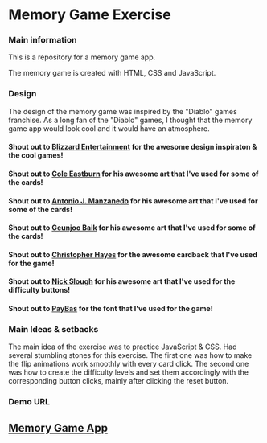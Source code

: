 # Memory Game Exercise

### Main information
<p>This is a repository for a memory game app.</p>

<p>The memory game is created with HTML, CSS and JavaScript.</p>

### Design

<p>The design of the memory game was inspired by the "Diablo" games franchise. As a long fan of the "Diablo" games, I thought that the memory game app would look cool and it would have an atmosphere.</p>

#### Shout out to [Blizzard Entertainment](https://www.blizzard.com/en-gb/) for the awesome design inspiraton & the cool games!
#### Shout out to [Cole Eastburn](https://www.artstation.com/colehole) for his awesome art that I've used for some of the cards!
#### Shout out to [Antonio J. Manzanedo](https://www.artstation.com/ajmanzanedo) for his awesome art that I've used for some of the cards!
#### Shout out to [Geunjoo Baik](https://www.artstation.com/geunjoobaik) for his awesome art that I've used for some of the cards!
#### Shout out to [Christopher Hayes](https://www.artstation.com/artwork/04eroY) for the awesome cardback that I've used for the game!
#### Shout out to [Nick Slough](https://www.behance.net/nickslough) for his awesome art that I've used for the difficulty buttons!
#### Shout out to [PayBas](https://github.com/PayBas/PBWoW3style/tree/master/styles/pbwow3_diablo/theme/fonts) for the font that I've used for the game!

### Main Ideas & setbacks

<p>The main idea of the exercise was to practice JavaScript & CSS. 
Had several stumbling stones for this exercise. 
The first one was how to make the flip animations work smoothly with every card click. 
The second one was how to create the difficulty levels and set them accordingly with the corresponding button clicks, mainly after clicking the reset button.</p>

### Demo URL

## [Memory Game App](https://tisteedur.github.io/memory-game/)
